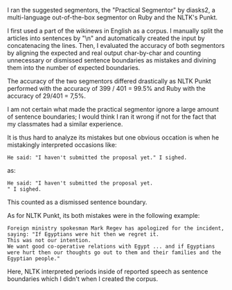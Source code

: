 I ran the suggested segmentors, the "Practical Segmentor" by diasks2, a multi-language out-of-the-box segmentor on Ruby and the NLTK's Punkt.

I first used a part of the wikinews in English as a corpus. I manually split the articles into sentences by "\n" and automatically created the input by concatenacing the lines. Then, I evaluated the accuracy of both segmentors by aligning the expected and real output char-by-char and counting unnecessary or dismissed sentence boundaries as mistakes and divining them into the number of expected boundaries. 

The accuracy of the two segmentors differed drastically as NLTK Punkt performed with the accuracy of 399 / 401 = 99.5% and Ruby with the accuracy of 29/401 = 7,5%.

I am not certain what made the practical segmentor ignore a large amount of sentence boundaries; I would think I ran it wrong if not for the fact that my classmates had a similar experience.

It is thus hard to analyze its mistakes but one obvious occation is when he mistakingly interpreted occasions like: 

```He said: "I haven't submitted the proposal yet." I sighed.```

as:

```
He said: "I haven't submitted the proposal yet.
" I sighed.
```

This counted as a dismissed sentence boundary. 

As for NLTK Punkt, its both mistakes were in the following example:

```
Foreign ministry spokesman Mark Regev has apologized for the incident, saying: "If Egyptians were hit then we regret it.
This was not our intention.
We want good co-operative relations with Egypt ... and if Egyptians were hurt then our thoughts go out to them and their families and the Egyptian people."
```

Here, NLTK interpreted periods inside of reported speech as sentence boundaries which I didn't when I created the corpus.
